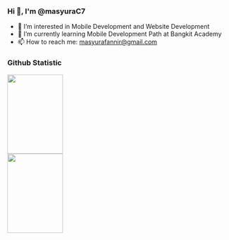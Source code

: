 ### Hi 👋, I'm @masyuraC7

- 👀 I’m interested in Mobile Development and Website Development
- 🌱 I’m currently learning Mobile Development Path at Bangkit Academy
- 📫 How to reach me: masyurafannir@gmail.com

### Github Statistic
<p align="left">
  <a href="https://github.com/masyuraC7">
    <img height="180em" width="50%" src="https://github-readme-stats-eight-theta.vercel.app/api?username=masyuraC7&show_icons=true&theme=algolia&include_all_commits=true&count_private=true"/>
    <img height="180em" width="50%" src="https://github-readme-stats-eight-theta.vercel.app/api/top-langs/?username=masyuraC7&layout=compact&langs_count=8&theme=algolia"/>
  </a>
</p>

<!--
**masyuraC7/masyuraC7** is a ✨ _special_ ✨ repository because its `README.md` (this file) appears on your GitHub profile.
-->
